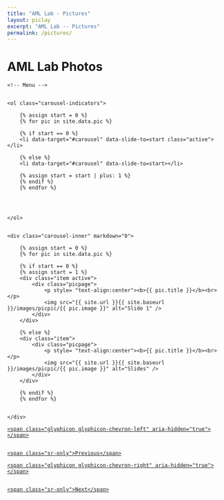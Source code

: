 ```yaml
---
title: "AML Lab - Pictures"
layout: piclay
excerpt: "AML Lab -- Pictures"
permalink: /pictures/
---
```


# AML Lab Photos



<div markdown="0" id="carousel" class="carousel slide" data-ride="carousel" data-interval="4000" data-pause="hover" >


    <!-- Menu -->


    <ol class="carousel-indicators">

        {% assign start = 0 %}
        {% for pic in site.data.pic %}

        {% if start == 0 %}
        <li data-target="#carousel" data-slide-to=start class="active"></li>

        {% else %}
        <li data-target="#carousel" data-slide-to=start></li>

        {% assign start = start | plus: 1 %}
        {% endif %}
        {% endfor %}
        



    </ol>


    <div class="carousel-inner" markdown="0">

        {% assign start = 0 %}
        {% for pic in site.data.pic %}

        {% if start == 0 %}
        {% assign start = 1 %}
        <div class="item active">
            <div class="picpage">
                <p style= "text-align:center"><b>{{ pic.title }}</b><br></p>
                <img src="{{ site.url }}{{ site.baseurl }}/images/picpic/{{ pic.image }}" alt="Slide 1" />
            </div>
        </div>

        {% else %}
        <div class="item">
            <div class="picpage">
                <p style= "text-align:center"><b>{{ pic.title }}</b><br></p>
                <img src="{{ site.url }}{{ site.baseurl }}/images/picpic/{{ pic.image }}" alt="Slides" />
            </div>
        </div>

        {% endif %}
        {% endfor %}


    </div>


  <a class="left carousel-control" href="#carousel" role="button" data-slide="prev">


    <span class="glyphicon glyphicon-chevron-left" aria-hidden="true"></span>


    <span class="sr-only">Previous</span>


  </a>


  <a class="right carousel-control" href="#carousel" role="button" data-slide="next">


    <span class="glyphicon glyphicon-chevron-right" aria-hidden="true"></span>


    <span class="sr-only">Next</span>


  </a>


</div>